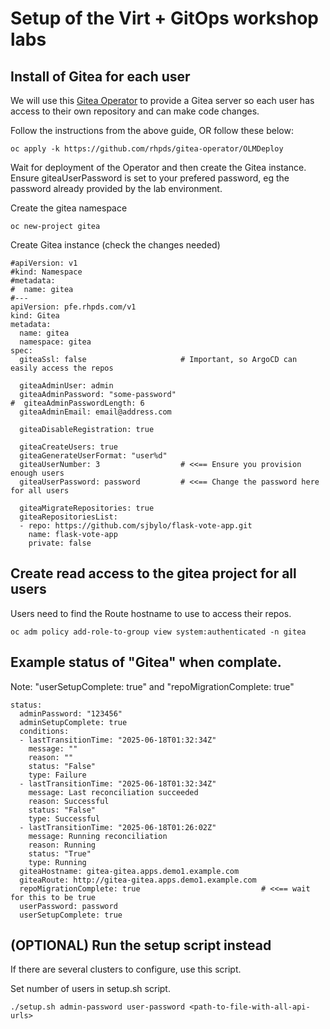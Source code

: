 # Setup of the Virt + GitOps workshop labs

## Install of Gitea for each user

We will use this [Gitea Operator](https://github.com/rhpds/gitea-operator) to provide a Gitea server so each user has access to their own repository and can make code changes.

Follow the instructions from the above guide, OR follow these below:

```
oc apply -k https://github.com/rhpds/gitea-operator/OLMDeploy
```

Wait for deployment of the Operator and then create the Gitea instance.
Ensure giteaUserPassword is set to your prefered password, eg the password already provided by the lab environment.

Create the gitea namespace

```
oc new-project gitea
```

Create Gitea instance (check the changes needed)

```
#apiVersion: v1
#kind: Namespace
#metadata:
#  name: gitea
#---
apiVersion: pfe.rhpds.com/v1
kind: Gitea
metadata:
  name: gitea
  namespace: gitea
spec:
  giteaSsl: false                     # Important, so ArgoCD can easily access the repos

  giteaAdminUser: admin
  giteaAdminPassword: "some-password"
#  giteaAdminPasswordLength: 6 
  giteaAdminEmail: email@address.com

  giteaDisableRegistration: true

  giteaCreateUsers: true
  giteaGenerateUserFormat: "user%d"
  giteaUserNumber: 3                  # <<== Ensure you provision enough users
  giteaUserPassword: password         # <<== Change the password here for all users

  giteaMigrateRepositories: true
  giteaRepositoriesList:
  - repo: https://github.com/sjbylo/flask-vote-app.git
    name: flask-vote-app
    private: false
```

## Create read access to the gitea project for all users

Users need to find the Route hostname to use to access their repos.

```
oc adm policy add-role-to-group view system:authenticated -n gitea
```


## Example status of "Gitea" when complate. 

Note: "userSetupComplete: true" and "repoMigrationComplete: true"

```
status:
  adminPassword: "123456"
  adminSetupComplete: true
  conditions:
  - lastTransitionTime: "2025-06-18T01:32:34Z"
    message: ""
    reason: ""
    status: "False"
    type: Failure
  - lastTransitionTime: "2025-06-18T01:32:34Z"
    message: Last reconciliation succeeded
    reason: Successful
    status: "False"
    type: Successful
  - lastTransitionTime: "2025-06-18T01:26:02Z"
    message: Running reconciliation
    reason: Running
    status: "True"
    type: Running
  giteaHostname: gitea-gitea.apps.demo1.example.com
  giteaRoute: http://gitea-gitea.apps.demo1.example.com
  repoMigrationComplete: true                           # <<== wait for this to be true
  userPassword: password
  userSetupComplete: true
```

## (OPTIONAL) Run the setup script instead

If there are several clusters to configure, use this script.

Set number of users in setup.sh script.

```
./setup.sh admin-password user-password <path-to-file-with-all-api-urls>
```

